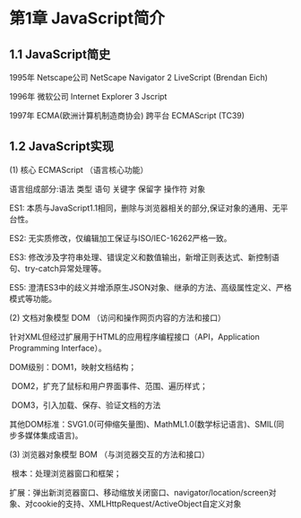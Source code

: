 # 第1章  JavaScript简介

## 1.1  JavaScript简史

1995年  Netscape公司  NetScape Navigator 2  LiveScript  (Brendan Eich)

1996年  微软公司       Internet Explorer 3    Jscript

1997年  ECMA(欧洲计算机制造商协会)  跨平台  ECMAScript  (TC39)

## 1.2  JavaScript实现

(1) 核心 ECMAScript （语言核心功能）

语言组成部分:语法 类型 语句 关键字 保留字 操作符 对象

ES1: 本质与JavaScript1.1相同，删除与浏览器相关的部分,保证对象的通用、无平台性。

ES2: 无实质修改，仅编辑加工保证与ISO/IEC-16262严格一致。

ES3: 修改涉及字符串处理、错误定义和数值输出，新增正则表达式、新控制语句、try-catch异常处理等。

ES5: 澄清ES3中的歧义并增添原生JSON对象、继承的方法、高级属性定义、严格模式等功能。

(2) 文档对象模型 DOM （访问和操作网页内容的方法和接口）

针对XML但经过扩展用于HTML的应用程序编程接口（API，Application Programming Interface）。

DOM级别：DOM1，映射文档结构；

​                 DOM2，扩充了鼠标和用户界面事件、范围、遍历样式；

​                 DOM3，引入加载、保存、验证文档的方法

其他DOM标准：SVG1.0(可伸缩矢量图)、MathML1.0(数学标记语言)、SMIL(同步多媒体集成语言)。

(3) 浏览器对象模型 BOM （与浏览器交互的方法和接口）

​       根本：处理浏览器窗口和框架；

​       扩展：弹出新浏览器窗口、移动缩放关闭窗口、navigator/location/screen对象、对cookie的支持、XMLHttpRequest/ActiveObject自定义对象